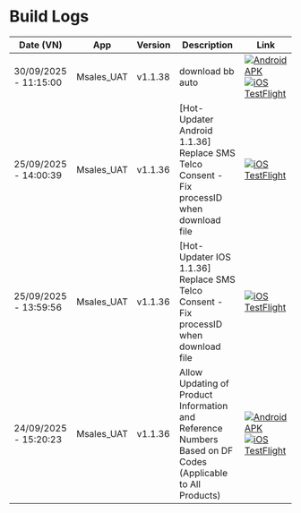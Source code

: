 # Build Logs

| Date (VN) | App | Version | Description | Link |
|---|---|---|---|---|
| 30/09/2025 - 11:15:00 | Msales_UAT | v1.1.38 | download bb auto | <a href="https://s3.cloud.cmctelecom.vn/mafc.crm.uat/msales/20250930111446/v1.1.38_Msales_UAT.apk"><img alt="Android APK" src="https://img.shields.io/badge/Android-APK-3DDC84?style=for-the-badge&logo=android&logoColor=white" /></a> <a href="https://testflight.apple.com/join/7C47NwAV"><img alt="iOS TestFlight" src="https://img.shields.io/badge/iOS-TestFlight-0f9d58?style=for-the-badge&logo=apple&logoColor=white" /></a> |
| 25/09/2025 - 14:00:39 | Msales_UAT | v1.1.36 | [Hot-Updater Android 1.1.36] Replace SMS Telco Consent - Fix processID when download file | <a href="https://testflight.apple.com/join/7C47NwAV"><img alt="iOS TestFlight" src="https://img.shields.io/badge/iOS-TestFlight-0f9d58?style=for-the-badge&logo=apple&logoColor=white" /></a> |
| 25/09/2025 - 13:59:56 | Msales_UAT | v1.1.36 | [Hot-Updater IOS 1.1.36] Replace SMS Telco Consent - Fix processID when download file | <a href="https://testflight.apple.com/join/7C47NwAV"><img alt="iOS TestFlight" src="https://img.shields.io/badge/iOS-TestFlight-0f9d58?style=for-the-badge&logo=apple&logoColor=white" /></a> |
| 24/09/2025 - 15:20:23 | Msales_UAT | v1.1.36 | Allow Updating of Product Information and Reference Numbers Based on DF Codes (Applicable to All Products) | <a href="https://s3.cloud.cmctelecom.vn/mafc.crm.uat/msales/20250923141252/v1.1.36_Msales_UAT.apk"><img alt="Android APK" src="https://img.shields.io/badge/Android-APK-3DDC84?style=for-the-badge&logo=android&logoColor=white" /></a> <a href="https://testflight.apple.com/join/7C47NwAV"><img alt="iOS TestFlight" src="https://img.shields.io/badge/iOS-TestFlight-0f9d58?style=for-the-badge&logo=apple&logoColor=white" /></a> |

